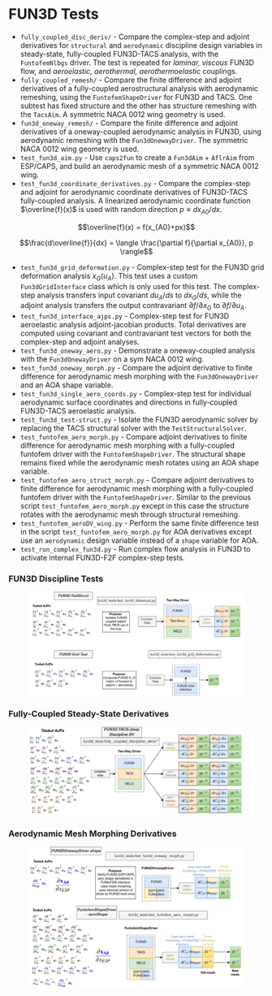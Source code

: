 # FUN3D Tests #

* `fully_coupled_disc_deriv/` - Compare the complex-step and adjoint derivatives for `structural` and `aerodynamic` discipline design variables in steady-state, fully-coupled FUN3D-TACS analysis, with the `FuntofemNlbgs` driver. The test is repeated for <i>laminar, viscous</i> FUN3D flow, and <i>aeroelastic, aerothermal, aerothermoelastic</i> couplings.
* `fully_coupled_remesh/` - Compare the finite difference and adjoint derivatives of a fully-coupled aerostructural analysis with aerodynamic remeshing, using the `FuntofemShapeDriver` for FUN3D and TACS. One subtest has fixed structure and the other has structure remeshing with the `TacsAim`.  A symmetric NACA 0012 wing geometry is used.
* `fun3d_oneway_remesh/` - Compare the finite difference and adjoint derivatives of a oneway-coupled aerodynamic analysis in FUN3D, using aerodynamic remeshing with the `Fun3dOnewayDriver`. The symmetric NACA 0012 wing geometry is used.
* `test_fun3d_aim.py` - Use `caps2fun` to create a `Fun3dAim` + `AflrAim` from ESP/CAPS, and build an aerodynamic mesh of a symmetric NACA 0012 wing.
* `test_fun3d_coordinate_derivatives.py` - Compare the complex-step and adjoint for aerodynamic coordinate derivatives of FUN3D-TACS fully-coupled analysis. A linearized aerodynamic coordinate function $\overline{f}(x)$ is used with random direction $p\equiv dx_{A0}/dx$.
```math
\overline{f}(x) = f(x_{A0}+px)
```
```math
\frac{d\overline{f}}{dx} = \langle \frac{\partial f}{\partial x_{A0}}, p \rangle
```
* `test_fun3d_grid_deformation.py` - Complex-step test for the FUN3D grid deformation analysis $x_G(u_A)$. This test uses a custom `Fun3dGridInterface` class which is only used for this test. The complex-step analysis transfers input covariant $du_A/ds$ to $dx_G/ds$, while the adjoint analysis transfers the output contravariant $\partial f/\partial x_G$ to $\partial f/\partial u_A$.
* `test_fun3d_interface_ajps.py` - Complex-step test for FUN3D aeroelastic analysis adjoint-jacobian products. Total derivatives are computed using covariant and contravariant test vectors for both the complex-step and adjoint analyses.
* `test_fun3d_oneway_aero.py` - Demonstrate a oneway-coupled analysis with the `Fun3dOnewayDriver` on a sym NACA 0012 wing.
* `test_fun3d_oneway_morph.py` - Compare the adjoint derivative to finite difference for aerodynamic mesh morphing with the  `Fun3dOnewayDriver` and an AOA shape variable. 
* `test_fun3d_single_aero_coords.py` - Complex-step test for individual aerodynamic surface coordinates and directions in fully-coupled FUN3D-TACS aeroelastic analysis. 
* `test_fun3d_test-struct.py` - Isolate the FUN3D aerodynamic solver by replacing the TACS structural solver with the `TestStructuralSolver`. 
* `test_funtofem_aero_morph.py` - Compare adjoint derivatives to finite difference for aerodynamic mesh morphing with a fully-coupled funtofem driver with the `FuntofemShapeDriver`. The structural shape remains fixed while the aerodynamic mesh rotates using an AOA shape variable.
* `test_funtofem_aero_struct_morph.py` - Compare adjoint derivatives to finite difference for aerodynamic mesh morphing with a fully-coupled funtofem driver with the `FuntofemShapeDriver`. Similar to the previous script `test_funtofem_aero_morph.py` except in this case the structure rotates with the aerodynamic mesh through structural remeshing.
* `test_funtofem_aeroDV_wing.py` - Perform the same finite difference test in the script `test_funtofem_aero_morph.py` for AOA derivatives except use an `aerodynamic` design variable instead of a `shape` variable for AOA.
* `test_run_complex_fun3d.py` - Run complex flow analysis in FUN3D to activate internal FUN3D-F2F complex-step tests.

### FUN3D Discipline Tests ###
<figure class="image">
  <img src="archive/images/fun3d_tests.drawio.png" width=\linewidth/>
</figure>

### Fully-Coupled Steady-State Derivatives ###
<figure class="image">
  <img src="archive/images/f2f_derivative_tests.drawio.png" width=\linewidth/>
</figure>

### Aerodynamic Mesh Morphing Derivatives ###
<figure class="image">
  <img src="archive/images/aero_shape_derivs.drawio.png" width=\linewidth/>
</figure>
